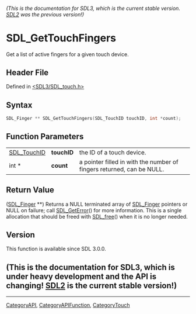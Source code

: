 ###### (This is the documentation for SDL3, which is the current stable version. [SDL2](https://wiki.libsdl.org/SDL2/) was the previous version!)
# SDL_GetTouchFingers

Get a list of active fingers for a given touch device.

## Header File

Defined in [<SDL3/SDL_touch.h>](https://github.com/libsdl-org/SDL/blob/main/include/SDL3/SDL_touch.h)

## Syntax

```c
SDL_Finger ** SDL_GetTouchFingers(SDL_TouchID touchID, int *count);
```

## Function Parameters

|                            |             |                                                                       |
| -------------------------- | ----------- | --------------------------------------------------------------------- |
| [SDL_TouchID](SDL_TouchID) | **touchID** | the ID of a touch device.                                             |
| int *                      | **count**   | a pointer filled in with the number of fingers returned, can be NULL. |

## Return Value

([SDL_Finger](SDL_Finger) **) Returns a NULL terminated array of
[SDL_Finger](SDL_Finger) pointers or NULL on failure; call
[SDL_GetError](SDL_GetError)() for more information. This is a single
allocation that should be freed with [SDL_free](SDL_free)() when it is no
longer needed.

## Version

This function is available since SDL 3.0.0.

## (This is the documentation for SDL3, which is under heavy development and the API is changing! [SDL2](https://wiki.libsdl.org/SDL2/) is the current stable version!)



----
[CategoryAPI](CategoryAPI), [CategoryAPIFunction](CategoryAPIFunction), [CategoryTouch](CategoryTouch)

